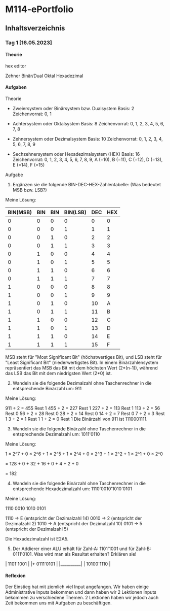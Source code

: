 # M114-ePortfolio

## Inhaltsverzeichnis

### Tag 1 [16.05.2023]
#### Theorie 
hex editor

Zehner
Binär/Dual
Oktal
Hexadezimal


#### Aufgaben 
Theorie
+ Zweiersystem oder Binärsystem bzw. Dualsystem
Basis: 2
Zeichenvorrat: 0, 1

+ Achtersystem oder Oktalsystem
Basis: 8
Zeichenvorrat: 0, 1, 2, 3, 4, 5, 6, 7, 8

+ Zehnersystem oder Dezimalsystem
Basis: 10
Zeichenvorrat: 0, 1, 2, 3, 4, 5, 6, 7, 8, 9

+ Sechzehnersystem oder Hexadezimalsystem (HEX)
Basis: 16
Zeichenvorrat: 0, 1, 2, 3, 4, 5, 6, 7, 8, 9, A (=10), B (=11), C (=12), D (=13), E (=14), F (=15)

Aufgabe
1. Ergänzen sie die folgende BIN-DEC-HEX-Zahlentabelle: (Was bedeutet MSB bzw. LSB?)

Meine Lösung: 

| BIN(MSB) | BIN | BIN | BIN(LSB) | DEC | HEX |
|----------|-----|-----|----------|-----|-----|
| 0        | 0   | 0   | 0        | 0   | 0   |
| 0        | 0   | 0   | 1        | 1   | 1   |
| 0        | 0   | 1   | 0        | 2   | 2   |
| 0        | 0   | 1   | 1        | 3   | 3   |
| 0        | 1   | 0   | 0        | 4   | 4   |
| 0        | 1   | 0   | 1        | 5   | 5   |
| 0        | 1   | 1   | 0        | 6   | 6   |
| 0        | 1   | 1   | 1        | 7   | 7   |
| 1        | 0   | 0   | 0        | 8   | 8   |
| 1        | 0   | 0   | 1        | 9   | 9   |
| 1        | 0   | 1   | 0        | 10  | A   |
| 1        | 0   | 1   | 1        | 11  | B   |
| 1        | 1   | 0   | 0        | 12  | C   |
| 1        | 1   | 0   | 1        | 13  | D   |
| 1        | 1   | 1   | 0        | 14  | E   |
| 1        | 1   | 1   | 1        | 15  | F   |

MSB steht für "Most Significant Bit" (höchstwertiges Bit), und LSB steht für "Least Significant Bit" (niederwertigstes Bit). In einem Binärzahlensystem repräsentiert das MSB das Bit mit dem höchsten Wert (2*(n-1)), während das LSB das Bit mit dem niedrigsten Wert (2*0) ist.

2. Wandeln sie die folgende Dezimalzahl ohne Taschenrechner in die entsprechende Binärzahl um: 911

Meine Lösung: 

911 ÷ 2 = 455 Rest 1
455 ÷ 2 = 227 Rest 1
227 ÷ 2 = 113 Rest 1
113 ÷ 2 = 56  Rest 0
56  ÷ 2 = 28  Rest 0
28  ÷ 2 = 14  Rest 0
14  ÷ 2 = 7   Rest 0
7   ÷ 2 = 3   Rest 1
3   ÷ 2 = 1   Rest 1
1   ÷ 2 = 0   Rest 1
Die Binärzahl von 911 ist 1110001111.

3. Wandeln sie die folgende Binärzahl ohne Taschenrechner in die entsprechende Dezimalzahl um: 1011'0110

Meine Lösung: 

1 × 2^7 + 0 × 2^6 + 1 × 2^5 + 1 × 2^4 + 0 × 2^3 + 1 × 2^2 + 1 × 2^1 + 0 × 2^0

= 128 + 0 + 32 + 16 + 0 + 4 + 2 + 0

= 182

4. Wandeln sie die folgende Binärzahl ohne Taschenrechner in die entsprechende Hexadezimalzahl um: 1110'0010'1010'0101

Meine Lösung:

1110 0010 1010 0101

1110 -> E (entspricht der Dezimalzahl 14)
0010 -> 2 (entspricht der Dezimalzahl 2)
1010 -> A (entspricht der Dezimalzahl 10)
0101 -> 5 (entspricht der Dezimalzahl 5)

Die Hexadezimalzahl ist E2A5.

5. Der Addierer einer ALU erhält für Zahl-A: 1101'1001 und für Zahl-B: 0111'0101. Was wird man als Resultat erhalten? Erklären sie!

  |   1101'1001  |
  |+ 0111'0101 |
  |__________|
  | 10100'1110  |


#### Reflexion 
Der Einstieg hat mit ziemlich viel Input angefangen. Wir haben einige Administrative Inputs bekommen und dann haben wir 2 Lektionen Inputs bekommen zu verschiedene Themen. 2 Lektionen haben wir jedoch auch Zeit bekommen uns mit Aufgaben zu beschäftigen. 